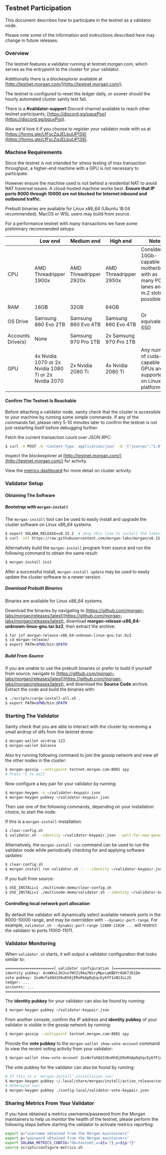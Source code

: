 ## Testnet Participation
This document describes how to participate in the testnet as a
validator node.

Please note some of the information and instructions described here may change
in future releases.

### Overview
The testnet features a validator running at testnet.morgan.com, which
serves as the entrypoint to the cluster for your validator.

Additionally there is a blockexplorer available at
[http://testnet.morgan.com/](http://testnet.morgan.com/).

The testnet is configured to reset the ledger daily, or sooner
should the hourly automated cluster sanity test fail.

There is a **#validator-support** Discord channel available to reach other
testnet participants, [https://discord.gg/pquxPsq](https://discord.gg/pquxPsq).

Also we'd love it if you choose to register your validator node with us at
[https://forms.gle/LfFscZqJELbuUP139](https://forms.gle/LfFscZqJELbuUP139).

### Machine Requirements
Since the testnet is not intended for stress testing of max transaction
throughput, a higher-end machine with a GPU is not necessary to participate.

However ensure the machine used is not behind a residential NAT to avoid NAT
traversal issues.  A cloud-hosted machine works best.  **Ensure that IP ports
8000 through 10000 are not blocked for Internet inbound and outbound traffic.**

Prebuilt binaries are available for Linux x86_64 (Ubuntu 18.04 recommended).
MacOS or WSL users may build from source.

For a performance testnet with many transactions we have some preliminary recommended setups:

| | Low end | Medium end | High end | Notes |
| --- | ---------|------------|----------| -- |
| CPU | AMD Threadripper 1900x | AMD Threadripper 2920x | AMD Threadripper 2950x | Consider a 10Gb-capable motherboard with as many PCIe lanes and m.2 slots as possible. |
| RAM | 16GB | 32GB | 64GB | |
| OS Drive | Samsung 860 Evo 2TB | Samsung 860 Evo 4TB | Samsung 860 Evo 4TB | Or equivalent SSD |
| Accounts Drive(s) | None | Samsung 970 Pro 1TB | 2x Samsung 970 Pro 1TB | |
| GPU | 4x Nvidia 1070 or 2x Nvidia 1080 Ti or 2x Nvidia 2070 | 2x Nvidia 2080 Ti | 4x Nvidia 2080 Ti | Any number of cuda-capable GPUs are supported on Linux platforms. |

#### Confirm The Testnet Is Reachable
Before attaching a validator node, sanity check that the cluster is accessible
to your machine by running some simple commands.  If any of the commands fail,
please retry 5-10 minutes later to confirm the testnet is not just restarting
itself before debugging further.

Fetch the current transaction count over JSON RPC:
```bash
$ curl -X POST -H 'Content-Type: application/json' -d '{"jsonrpc":"2.0","id":1, "method":"getTransactionCount"}' http://testnet.morgan.com:8899
```

Inspect the blockexplorer at [http://testnet.morgan.com/](http://testnet.morgan.com/) for activity.

View the [metrics dashboard](
https://metrics.morgan.com:3000/d/testnet-beta/testnet-monitor-beta?var-testnet=testnet)
for more detail on cluster activity.

### Validator Setup
#### Obtaining The Software
##### Bootstrap with `morgan-install`

The `morgan-install` tool can be used to easily install and upgrade the cluster
software on Linux x86_64 systems.

```bash
$ export SOLANA_RELEASE=v0.15.2  # skip this line to install the latest release
$ curl -sSf https://raw.githubusercontent.com/morgan-labs/morgan/v0.15.2/install/morgan-install-init.sh | sh -s
```

Alternatively build the `morgan-install` program from source and run the
following command to obtain the same result:
```bash
$ morgan-install init
```

After a successful install, `morgan-install update` may be used to easily update the cluster
software to a newer version.

##### Download Prebuilt Binaries
Binaries are available for Linux x86_64 systems.

Download the binaries by navigating to
[https://github.com/morgan-labs/morgan/releases/latest](https://github.com/morgan-labs/morgan/releases/latest),
download **morgan-release-x86_64-unknown-linux-gnu.tar.bz2**, then extract the
archive:
```bash
$ tar jxf morgan-release-x86_64-unknown-linux-gnu.tar.bz2
$ cd morgan-release/
$ export PATH=$PWD/bin:$PATH
```
##### Build From Source
If you are unable to use the prebuilt binaries or prefer to build it yourself
from source, navigate to
[https://github.com/morgan-labs/morgan/releases/latest](https://github.com/morgan-labs/morgan/releases/latest),
and download the **Source Code** archive.  Extract the code and build the
binaries with:
```bash
$ ./scripts/cargo-install-all.sh .
$ export PATH=$PWD/bin:$PATH
```

### Starting The Validator
Sanity check that you are able to interact with the cluster by receiving a small
airdrop of difs from the testnet drone:
```bash
$ morgan-wallet airdrop 123
$ morgan-wallet balance
```

Also try running following command to join the gossip network and view all the other nodes in the cluster:
```bash
$ morgan-gossip --entrypoint testnet.morgan.com:8001 spy
# Press ^C to exit
```

Now configure a key pair for your validator by running:
```bash
$ morgan-keygen -o ~/validator-keypair.json
$ morgan-keygen pubkey ~/validator-keypair.json
```

Then use one of the following commands, depending on your installation
choice, to start the node:

If this is a `morgan-install`-installation:
```bash
$ clear-config.sh
$ validator.sh --identity ~/validator-keypair.json --poll-for-new-genesis-block testnet.morgan.com
```

Alternatively, the `morgan-install run` command can be used to run the validator
node while periodically checking for and applying software updates:
```bash
$ clear-config.sh
$ morgan-install run validator.sh -- --identity ~/validator-keypair.json --poll-for-new-genesis-block testnet.morgan.com
```

If you built from source:
```bash
$ USE_INSTALL=1 ./multinode-demo/clear-config.sh
$ USE_INSTALL=1 ./multinode-demo/validator.sh --identity ~/validator-keypair.json --poll-for-new-genesis-block testnet.morgan.com
```

#### Controlling local network port allocation
By default the validator will dynamically select available network ports in the
8000-10000 range, and may be overridden with `--dynamic-port-range`.  For
example, `validator.sh --dynamic-port-range 11000-11010 ...` will restrict the
validator to ports 11000-11011.

### Validator Monitoring
When `validator.sh` starts, it will output a validator configuration that looks
similar to:
```bash
======================[ validator configuration ]======================
identity pubkey: 4ceWXsL3UJvn7NYZiRkw7NsryMpviaKBDYr8GK7J61Dm
vote pubkey: 2ozWvfaXQd1X6uKh8jERoRGApDqSqcEy6fF1oN13LL2G
ledger: ...
accounts: ...
======================================================================
```

The **identity pubkey** for your validator can also be found by running:
```bash
$ morgan-keygen pubkey ~/validator-keypair.json
```

From another console, confirm the IP address and **identity pubkey** of your validator is visible in the
gossip network by running:
```bash
$ morgan-gossip --entrypoint testnet.morgan.com:8001 spy
```

Provide the **vote pubkey** to the `morgan-wallet show-vote-account` command to view
the recent voting activity from your validator:
```bash
$ morgan-wallet show-vote-account 2ozWvfaXQd1X6uKh8jERoRGApDqSqcEy6fF1oN13LL2G
```

The vote pubkey for the validator can also be found by running:
```bash
# If this is a `morgan-install`-installation run:
$ morgan-keygen pubkey ~/.local/share/morgan/install/active_release/config-local/validator-vote-keypair.json
# Otherwise run:
$ morgan-keygen pubkey ./config-local/validator-vote-keypair.json
```

### Sharing Metrics From Your Validator
If you have obtained a metrics username/password from the Morgan maintainers to
help us monitor the health of the testnet, please perform the following steps
before starting the validator to activate metrics reporting:
```bash
export u="username obtained from the Morgan maintainers"
export p="password obtained from the Morgan maintainers"
export SOLANA_METRICS_CONFIG="db=testnet,u=${u:?},p=${p:?}"
source scripts/configure-metrics.sh
```
